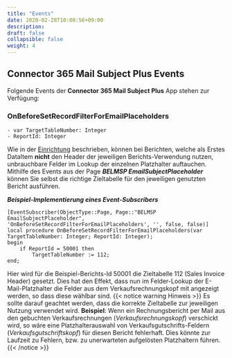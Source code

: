 ```yaml
---
title: "Events"
date: 2020-02-28T10:08:56+09:00
description: 
draft: false
collapsible: false
weight: 4
---
```

## Connector 365 Mail Subject Plus Events

Folgende Events der **Connector 365 Mail Subject Plus** App stehen zur Verfügung:

### OnBeforeSetRecordFilterForEmailPlaceholders
```al
- var TargetTableNumber: Integer
- ReportId: Integer
```

Wie in der [Einrichtung](/de-de/apps/mail-subject-plus/first-steps/setup) beschrieben, können bei Berichten, welche als Erstes DataItem **nicht** den Header der jeweiligen Berichts-Verwendung
nutzen, unbrauchbare Felder im Lookup der einzelnen Platzhalter auftauchen.
Mithilfe des Events aus der Page ***BELMSP EmailSubjectPlaceholder*** können Sie selbst die richtige Zieltabelle für den jeweiligen
genutzten Bericht ausführen.


***Beispiel-Implementierung eines Event-Subscribers***
```al
[EventSubscriber(ObjectType::Page, Page::"BELMSP EmailSubjectPlaceholder", 'OnBeforeSetRecordFilterForEmailPlaceholders', '', false, false)]
local procedure OnBeforeSetRecordFilterForEmailPlaceholders(var TargetTableNumber: Integer; ReportId: Integer);
begin
    if ReportId = 50001 then
        TargetTableNumber := 112;
end;
```
Hier wird für die Beispiel-Berichts-Id 50001 die Zieltabelle 112 (Sales Invoice Header) gesetzt. Dies hat den Effekt, dass nun im Felder-Lookup
der E-Mail-Platzhalter die Felder aus dem Verkaufsrechnungskopf mit angezeigt werden, so dass diese wählbar sind.
{{< notice warning Hinweis >}}
Es sollte darauf geachtet werden, dass die korrekte Zieltabelle zur jeweiligen Nutzung verwendet wird.
**Beispiel**: Wenn ein Rechnungsbericht per Mail aus den gebuchten Verkaufsrechnungen (*Verkaufsrechnungskopf*) verschickt wird, so wäre eine Platzhalterauswahl von Verkaufsgutschrifts-Feldern (*Verkaufsgutschriftskopf*) für diesen Bericht fehlerhaft. Dies könnte zur Laufzeit zu Fehlern, bzw. zu unerwarteten aufgelösten Platzhaltern führen.
{{< /notice >}}

